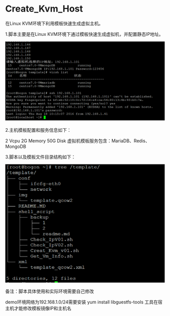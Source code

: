 # Create_Kvm_Host

在Linux KVM环境下利用模板快速生成虚拟主机。

1.脚本主要是在Linux KVM环境下通过模板快速生成虚拟机，并配置静态IP地址。

![image](https://github.com/Eddie-he/Create_Kvm_Host/blob/master/images/%E7%94%9F%E6%88%90%E8%99%9A%E6%8B%9F%E6%9C%BA.png)

2.主机模板配置和服务信息如下：

  2 Vcpu 2G Memory 50G Disk
  虚拟机模板服务包含：MariaDB、Redis、MongoDB 
  
3.脚本以及模板文件目录结构如下：

![image](https://github.com/Eddie-he/Create_Kvm_Host/blob/master/images/%E6%A8%A1%E6%9D%BF%E7%9B%AE%E5%BD%95%E7%BB%93%E6%9E%84.png)

备注：脚本具体使用和实际环境需要自己修改

demo环境网络为192.168.1.0/24需要安装 yum install libguestfs-tools 工具在宿主机才能修改模板镜像IP和主机名

